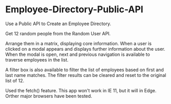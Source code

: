# Employee-Directory-Public-API
Use a Public API to Create an Employee Directory.

Get 12 random people from the Random User API.

Arrange them in a matrix, displaying core information. When a user is clicked on a modal appears and displays further information about the user. When the modal is open, next and previous navigation is available to traverse employees in the list.

A filter box is also available to filter the list of employees based on first and last name matches. The filter results can be cleared and reset to the original list of 12.

Used the fetch() feature. This app won't work in IE 11, but it will in Edge. Orther major browsers have been tested.
